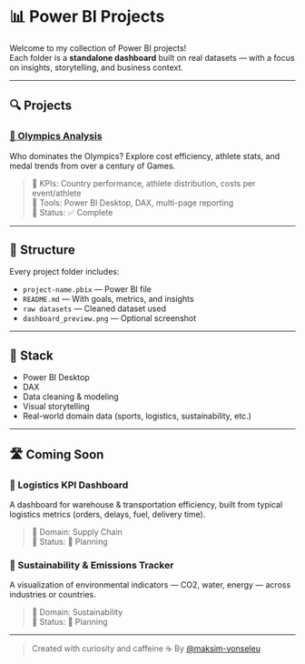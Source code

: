 # 📊 Power BI Projects

Welcome to my collection of Power BI projects!  
Each folder is a **standalone dashboard** built on real datasets — with a focus on insights, storytelling, and business context.

---

## 🔍 Projects

### [🏅 Olympics Analysis](./Olympics-Analysis)  
Who dominates the Olympics? Explore cost efficiency, athlete stats, and medal trends from over a century of Games.

> 🔹 KPIs: Country performance, athlete distribution, costs per event/athlete  
> 🔹 Tools: Power BI Desktop, DAX, multi-page reporting  
> 🔹 Status: ✅ Complete  

---

## 📁 Structure

Every project folder includes:

- `project-name.pbix` — Power BI file  
- `README.md` — With goals, metrics, and insights  
- `raw datasets` — Cleaned dataset used  
- `dashboard_preview.png` — Optional screenshot  

---

## 🧰 Stack

- Power BI Desktop  
- DAX  
- Data cleaning & modeling  
- Visual storytelling  
- Real-world domain data (sports, logistics, sustainability, etc.)
  
---

## 🛣️ Coming Soon

### 🚛 Logistics KPI Dashboard  
A dashboard for warehouse & transportation efficiency, built from typical logistics metrics (orders, delays, fuel, delivery time).  
> 🔹 Domain: Supply Chain  
> 🔹 Status: 🔲 Planning

### 🌱 Sustainability & Emissions Tracker  
A visualization of environmental indicators — CO2, water, energy — across industries or countries.  
> 🔹 Domain: Sustainability  
> 🔹 Status: 🔲 Planning

---

> Created with curiosity and caffeine ☕
> By [@maksim-vonseleu](https://github.com/maksim-vonseleu)
